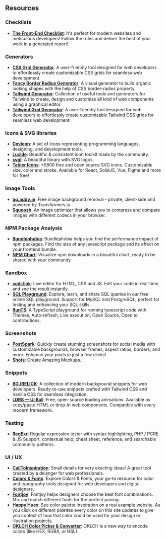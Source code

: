 ## Resources

### Checklists

- **[The Front-End Checklist](https://frontendchecklist.io/)**: It's perfect for modern websites and meticulous developers! Follow the rules and deliver the best of your work in a generated report!

### Generators

- **[CSS Grid Generator](https://cssgridgenerator.io/)**: A user-friendly tool designed for web developers to effortlessly create customizable CSS grids for seamless web development.
- **[Fancy Border Radius Generator](https://9elements.github.io/fancy-border-radius/)**: A visual generator to build organic looking shapes with the help of CSS border-radius property.
- **[Tailwind Generator](https://tailwind-generator.com/)**: Collection of useful tools and generators for Tailwind to create, design and customize all kind of web components using a graphical editor.
- **[Tailwind Grid Generator](https://www.tailwindgen.com/)**: A user-friendly tool designed for web developers to effortlessly create customizable Tailwind CSS grids for seamless web development.

### Icons & SVG libraries

- **[Devicon](https://devicon.dev/)**: A set of icons representing programming languages, designing, and development tools.
- **[Lucide](https://lucide.dev/)**: Beautiful & consistent icon toolkit made by the community.
- **[svgl](https://svgl.app/)**: A beautiful library with SVG logos.
- **[Tabler Icons](https://tabler.io/icons)**: +5800 free and open source SVG icons. Customizable size, color and stroke. Available for React, SolidJS, Vue, Figma and more for free!

### Image Tools

- **[bg.addy.ie](https://bg.addy.ie/)**: Free image background removal - private, client-side and powered by Transformers.js
- **[Squoosh](https://squoosh.app/)**: An image optimizer that allows you to compress and compare images with different codecs in your browser.

### NPM Package Analysis

- **[Bundlephobia](https://bundlephobia.com/)**: Bundlephobia helps you find the performance impact of npm packages. Find the size of any javascript package and its effect on your frontend bundle.
- **[NPM Chart](https://npm.chart.dev/)**: Visualize npm downloads in a beautiful chart, ready to be shared with your community.

### Sandbox

- **[codi.link](https://codi.link/)**: Live editor for HTML, CSS and JS. Edit your code in real-time, and see the result instantly.
- **[SQL Playground](https://sqlplayground.app/)**: Explore, learn, and share SQL queries in our free online SQL playground. Support for MySQL and PostgreSQL, perfect for testing and enhancing your SQL skills.
- **[RunTS](https://runts.acbc.dev/)**: A TypeScript playground for running typescript code with: Themes, Auto-refresh, Live execution, Open Source, Open to contributions.

### Screenshots

- **[PostSpark](https://postspark.app/)**: Quickly create stunning screenshots for social media with customizable backgrounds, browser frames, aspect ratios, borders, and more. Enhance your posts in just a few clicks!
- **[Shots](https://shots.so/)**: Create Amazing Mockups.

### Snippets

- **[BG.IBELICK](https://bg.ibelick.com/)**: A collection of modern background snippets for web developers. Ready-to-use snippets crafted with Tailwind CSS and Vanilla CSS for seamless integration.
- **[LDRS — UI Ball](https://uiball.com/ldrs/)**: Free, open-source loading animations. Available as copy/paste HTML or drop-in web components. Compatible with every modern framework.

### Testing

- **[RegExr](https://regexr.com/)**: Regular expression tester with syntax highlighting, PHP / PCRE & JS Support, contextual help, cheat sheet, reference, and searchable community patterns.

### UI / UX

- **[CallToInspiration](https://calltoinspiration.com/)**: Small details for very exacting ideas! A great tool created by a deisnger for web professionals.
- **[Colors & Fonts](https://www.colorsandfonts.com/)**: Explore Colors & Fonts, your go-to resource for color and typography tools designed for web developers and digital designers.
- **[Fontjoy](https://fontjoy.com/)**: Fontjoy helps designers choose the best font combinations. Mix and match different fonts for the perfect pairing.
- **[Happy Hues](https://www.happyhues.co/)**: See color palette inspiration on a real example website. As you click on different palettes every color on this site updates to give you context of how that color could be used for your design or illustration projects.
- **[OKLCH Color Picker & Converter](https://oklch.com/)**: OKLCH is a new way to encode colors (like HEX, RGBA, or HSL).
